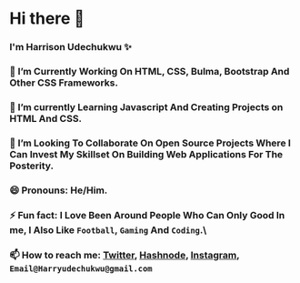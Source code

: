 # Hi there 👋


### I'm Harrison Udechukwu ✨
### 🔭 I’m Currently Working On HTML, CSS, Bulma, Bootstrap And Other CSS Frameworks.
### 🌱 I’m currently Learning Javascript And Creating Projects on HTML And CSS.
### 👯 I’m Looking To Collaborate On Open Source Projects Where I Can Invest My Skillset On Building Web Applications For The Posterity.
### 😄 Pronouns: He/Him.
### ⚡ Fun fact: I Love Been Around People Who Can Only Good In me, I Also Like `Football`, `Gaming` And `Coding`.\
### 📫 How to reach me: [Twitter](https://twitter.com/EloUdechukwu), [Hashnode](https://hashnode.com/@UdechukwuHarry), [Instagram](https://www.instagram.com/eloudechukwu/), `Email@Harryudechukwu@gmail.com`

